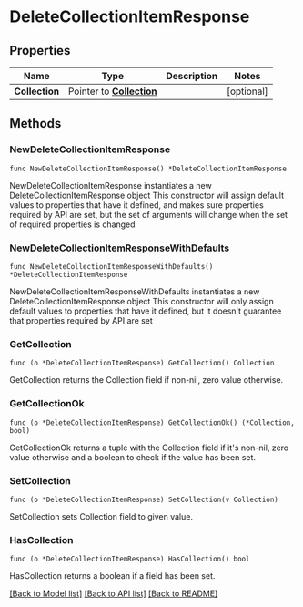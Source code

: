 # DeleteCollectionItemResponse

## Properties

Name | Type | Description | Notes
------------ | ------------- | ------------- | -------------
**Collection** | Pointer to [**Collection**](Collection.md) |  | [optional] 

## Methods

### NewDeleteCollectionItemResponse

`func NewDeleteCollectionItemResponse() *DeleteCollectionItemResponse`

NewDeleteCollectionItemResponse instantiates a new DeleteCollectionItemResponse object
This constructor will assign default values to properties that have it defined,
and makes sure properties required by API are set, but the set of arguments
will change when the set of required properties is changed

### NewDeleteCollectionItemResponseWithDefaults

`func NewDeleteCollectionItemResponseWithDefaults() *DeleteCollectionItemResponse`

NewDeleteCollectionItemResponseWithDefaults instantiates a new DeleteCollectionItemResponse object
This constructor will only assign default values to properties that have it defined,
but it doesn't guarantee that properties required by API are set

### GetCollection

`func (o *DeleteCollectionItemResponse) GetCollection() Collection`

GetCollection returns the Collection field if non-nil, zero value otherwise.

### GetCollectionOk

`func (o *DeleteCollectionItemResponse) GetCollectionOk() (*Collection, bool)`

GetCollectionOk returns a tuple with the Collection field if it's non-nil, zero value otherwise
and a boolean to check if the value has been set.

### SetCollection

`func (o *DeleteCollectionItemResponse) SetCollection(v Collection)`

SetCollection sets Collection field to given value.

### HasCollection

`func (o *DeleteCollectionItemResponse) HasCollection() bool`

HasCollection returns a boolean if a field has been set.


[[Back to Model list]](../README.md#documentation-for-models) [[Back to API list]](../README.md#documentation-for-api-endpoints) [[Back to README]](../README.md)


